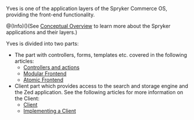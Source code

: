 Yves is one of the application layers of the Spryker Commerce OS, providing the front-end functionality. 

@(Info)()(See [Conceptual Overview](https://documentation.spryker.com/docs/en/concept-overview) to learn more about the Spryker applications and their layers.)

Yves is divided into two parts:

* The part with controllers, forms, templates etc. covered in the following articles:
    * [Controllers and actions](https://documentation.spryker.com/docs/en/yves-controllers-actions )
    * [Modular Frontend](https://documentation.spryker.com/docs/en/modular-frontend)
    * [Atomic Frontend](https://documentation.spryker.com/docs/en/atomic-frontend)
 * Client part which provides access to the search and storage engine and the Zed application. See the following articles for more information on the Client:
     * [Client](https://documentation.spryker.com/docs/en/client )
     * [Implementing a Client](https://documentation.spryker.com/docs/en/implementing-a-client )